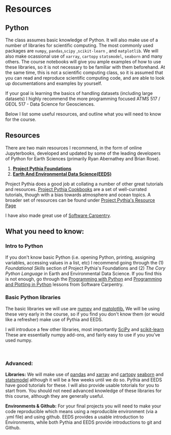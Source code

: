 # Resources

## Python
The class assumes basic knowledge of Python. It will also make use of a number of libraries for scientific computing. The most commonly used packages are <code>numpy</code>, <code>pandas</code>,<code>scipy</code> ,<code>scikit-learn</code> , and <code>matplotlib</code>. We will also make ocassional use of <code>xarray</code>, <code>cartopy</code> <code>statsmodel</code>, <code>seaborn</code> and many others. 
 The course notebooks will give you ample examples of how to use these libraries, so it is not necessary to be familiar with them beforehand. At the same time, this is not a scientific computing class, so it is assumed that you can read and reproduce scientific computing code, and are able to look up documentations and examples by yourself.

If your goal is learning the  basics of handling datasets (including large datasets)  I highly recommend the more programming focused ATMS 517 / GEOL 517 - Data Science for Geosciences. 

Below I list some useful resources, and outline what you will need to know for the course. 

## Resources
There are two main resources I recommend, in the form of online Jupyterbooks, developed and updated by some of the leading developers of Python for Earth Sciences (primarily Ryan Abernathey and Brian Rose).
1. **[Project Pythia Foundations](https://foundations.projectpythia.org/landing-page.html)**
2. **[Earth And Environmental Data Science(EEDS)](https://earth-env-data-science.github.io/intro.html)**

Project Pythia does a good job at collating a number of other great tutorials and resources. [Project Pythia Cookbooks](https://cookbooks.projectpythia.org/) are a set of well-currated tutorials, though with a bias towards atmosphere and ocean topics. A broader set of resources can be found under [Project Pythia's Resource Page](https://projectpythia.org/resource-gallery.html)

I have also made great use of [Software Carpentry](https://software-carpentry.org/lessons/). 

## What you need to know:
### Intro to  Python
If you don't know basic Python (i.e. opening Python, printing, assigning variables, accessing values in a list, etc) I recommend going through the (1) *Foundational Skills* section of Project Pythia's Foundations and (2) *The Cory Python Language* in Earth and Environmental Data Science. If you find this is not enough, go through the [Programming with Python](https://swcarpentry.github.io/python-novice-inflammation/) and [Programming and Plotting in Python](https://swcarpentry.github.io/python-novice-gapminder) lessons from Software Carpentry.  

### Basic Python libraries
The basic libraries we will use are [numpy](https://numpy.org/) and [matplotlib.](https://matplotlib.org/) We will be using these very early in the course, so if you find you don't know them (or would like a refresher) make use of Pythia and EEDS. 

I will introduce a few other libraries, most importantly [SciPy](https://scipy.org/) and [scikit-learn](https://scikit-learn.org/stable/) These are essentially numpy add-ons, and fairly easy to use if you you’ve used numpy.

 
### Advanced: 

**Libraries:** We will make use of [pandas](https://pandas.pydata.org/) and [xarray](https://docs.xarray.dev/en/stable/) and [cartopy](https://pypi.org/project/Cartopy/) [seaborn](https://www.google.com/search?q=searborn&oq=searborn&gs_lcrp=EgZjaHJvbWUyBggAEEUYOdIBCDExMTdqMGo3qAIAsAIA&sourceid=chrome&ie=UTF-8) and [statsmodel](https://www.statsmodels.org/stable/index.html) although it will be a few weeks until we do so. Pythia and EEDS have good tutorials for these. I will also provide usable totorials for you to start from. You should not need advanced knowledge of these libraries for this course, although they are generally useful. 

**Environments & Github:** For your final projects you will need to make your code reproducible which means using a reproducible environment (via a .yml file) and using github. EEDS provides a usable introduction to Environments, while both Pythia and EEDS provide introductions to git and Github.
